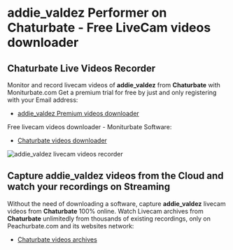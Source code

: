 # addie_valdez Performer on Chaturbate - Free LiveCam videos downloader

## Chaturbate Live Videos Recorder

Monitor and record livecam videos of **addie_valdez** from **Chaturbate** with Moniturbate.com
Get a premium trial for free by just and only registering with your Email address:
* [addie_valdez Premium videos downloader](https://moniturbate.com/request-demo-licence-key.html)

Free livecam videos downloader - Moniturbate Software:
* [Chaturbate videos downloader](https://moniturbate.com/moniturbate-download-software.html)

![addie_valdez livecam videos recorder](https://peachurnet.com/templates/moniturbate-software.png)


## Capture addie_valdez videos from the Cloud and watch your recordings on Streaming

Without the need of downloading a software, capture **addie_valdez** livecam videos from **Chaturbate** 100% online.
Watch Livecam archives from **Chaturbate** unlimitedly from thousands of existing recordings, only on Peachurbate.com and its websites network:
* [Chaturbate videos archives](https://peachurnet.com/)